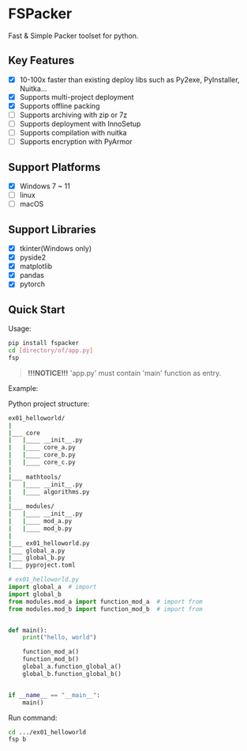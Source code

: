 # FSPacker

Fast & Simple Packer toolset for python.

## Key Features

- [x] 10-100x faster than existing deploy libs such as Py2exe, PyInstaller, Nuitka...
- [x] Supports multi-project deployment
- [x] Supports offline packing
- [ ] Supports archiving with zip or 7z
- [ ] Supports deployment with InnoSetup
- [ ] Supports compilation with nuitka
- [ ] Supports encryption with PyArmor

## Support Platforms

- [x] Windows 7 ~ 11
- [ ] linux
- [ ] macOS

## Support Libraries

- [x] tkinter(Windows only)
- [x] pyside2
- [x] matplotlib
- [x] pandas
- [x] pytorch

## Quick Start

Usage:

```bash
pip install fspacker
cd [directory/of/app.py]
fsp
```

> **!!!NOTICE!!!**
> 'app.py' must contain 'main' function as entry.

Example:

Python project structure:

```bash
ex01_helloworld/
|
|___ core
|   |____ __init__.py
|   |____ core_a.py
|   |____ core_b.py
|   |____ core_c.py
|
|___ mathtools/
|   |____ __init__.py
|   |____ algorithms.py
|
|___ modules/
|   |____ __init__.py
|   |____ mod_a.py
|   |____ mod_b.py
|
|___ ex01_helloworld.py
|___ global_a.py
|___ global_b.py
|___ pyproject.toml

```

```python
# ex01_helloworld.py
import global_a  # import
import global_b
from modules.mod_a import function_mod_a  # import from
from modules.mod_b import function_mod_b  # import from


def main():
    print("hello, world")

    function_mod_a()
    function_mod_b()
    global_a.function_global_a()
    global_b.function_global_b()


if __name__ == "__main__":
    main()
```

Run command:

```bash
cd .../ex01_helloworld
fsp b
```
